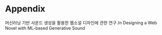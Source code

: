 # Appendix
머신러닝 기반 사운드 생성을 활용한 웹소설 디자인에 관한 연구 /n
Designing a Web Novel with ML-based Generative Sound
